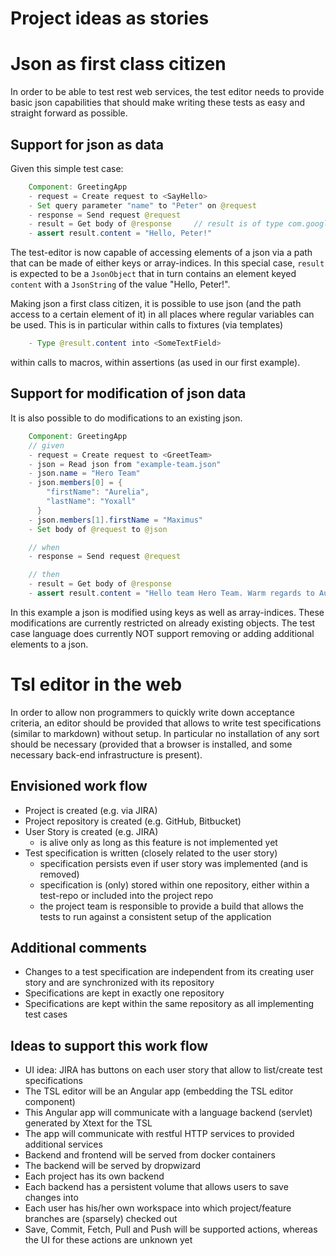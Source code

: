 Project ideas as stories
========================

# Json as first class citizen 

In order to be able to test rest web services, the test editor needs to provide basic json capabilities that should make writing these tests as easy and straight forward as possible.

## Support for json as data

Given this simple test case:

```java
	Component: GreetingApp
	- request = Create request to <SayHello>
	- Set query parameter "name" to "Peter" on @request
	- response = Send request @request
	- result = Get body of @response     // result is of type com.google.gson.JsonElement
	- assert result.content = "Hello, Peter!"
```

The test-editor is now capable of accessing elements of a json via a path that can be made of either keys or array-indices. In this special
case, `result` is expected to be a `JsonObject` that in turn contains an element keyed `content` with a `JsonString` of the value "Hello,
Peter!".

Making json a first class citizen, it is possible to use json (and the path access to a certain element of it) in all places where regular variables can be used. 
This is in particular within calls to fixtures (via templates) 
```java
    - Type @result.content into <SomeTextField>
```
within calls to macros, within assertions (as used in our first example).

## Support for modification of json data

It is also possible to do modifications to an existing json.
```java
	Component: GreetingApp
	// given
	- request = Create request to <GreetTeam>
	- json = Read json from "example-team.json"
	- json.name = "Hero Team"
	- json.members[0] = {
		"firstName": "Aurelia",
		"lastName": "Yoxall"
	  }
	- json.members[1].firstName = "Maximus"
	- Set body of @request to @json

	// when
	- response = Send request @request

	// then
	- result = Get body of @response
	- assert result.content = "Hello team Hero Team. Warm regards to Aurelia, Maximus!"
```

In this example a json is modified using keys as well as array-indices. These modifications are currently restricted on already existing
objects. The test case language does currently NOT support removing or adding additional elements to a json.

# Tsl editor in the web

In order to allow non programmers to quickly write down acceptance criteria, an editor should be provided that allows to write test specifications (similar to markdown) without setup.
In particular no installation of any sort should be necessary (provided that a browser is installed, and some necessary back-end infrastructure is present).

## Envisioned work flow

- Project is created (e.g. via JIRA)
- Project repository is created (e.g. GitHub, Bitbucket)
- User Story is created (e.g. JIRA)
    - is alive only as long as this feature is not implemented yet 
- Test specification is written (closely related to the user story)
    - specification persists even if user story was implemented (and is removed)
    - specification is (only) stored within one repository, either within a test-repo or included into the project repo
    - the project team is responsible to provide a build that allows the tests to run against a consistent setup of the application

## Additional comments

- Changes to a test specification are independent from its creating user story and are synchronized with its repository
- Specifications are kept in exactly one repository
- Specifications are kept within the same repository as all implementing test cases

## Ideas to support this work flow

- UI idea: JIRA has buttons on each user story that allow to list/create test specifications
- The TSL editor will be an Angular app (embedding the TSL editor component)
- This Angular app will communicate with a language backend (servlet) generated by Xtext for the TSL
- The app will communicate with restful HTTP services to provided additional services
- Backend and frontend will be served from docker containers
- The backend will be served by dropwizard
- Each project has its own backend
- Each backend has a persistent volume that allows users to save changes into
- Each user has his/her own workspace into which project/feature branches are (sparsely) checked out
- Save, Commit, Fetch, Pull and Push will be supported actions, whereas the UI for these actions are unknown yet
